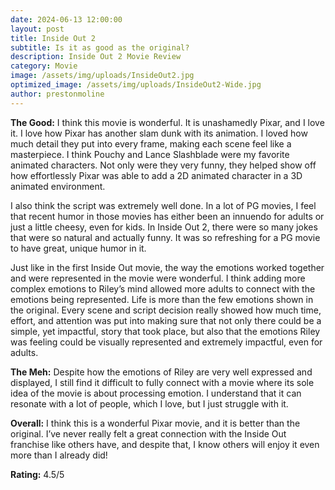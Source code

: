 ```yaml
---
date: 2024-06-13 12:00:00
layout: post
title: Inside Out 2
subtitle: Is it as good as the original?
description: Inside Out 2 Movie Review
category: Movie
image: /assets/img/uploads/InsideOut2.jpg
optimized_image: /assets/img/uploads/InsideOut2-Wide.jpg
author: prestonmoline
---
```


**The Good:**
I think this movie is wonderful. It is unashamedly Pixar, and I love it. I love how Pixar has another slam dunk with its animation. I loved how much detail they put into every frame, making each scene feel like a masterpiece. I think Pouchy and Lance Slashblade were my favorite animated characters. Not only were they very funny, they helped show off how effortlessly Pixar was able to add a 2D animated character in a 3D animated environment.

I also think the script was extremely well done. In a lot of PG movies, I feel that recent humor in those movies has either been an innuendo for adults or just a little cheesy, even for kids. In Inside Out 2, there were so many jokes that were so natural and actually funny. It was so refreshing for a PG movie to have great, unique humor in it.

Just like in the first Inside Out movie, the way the emotions worked together and were represented in the movie were wonderful. I think adding more complex emotions to Riley’s mind allowed more adults to connect with the emotions being represented. Life is more than the few emotions shown in the original. Every scene and script decision really showed how much time, effort, and attention was put into making sure that not only there could be a simple, yet impactful, story that took place, but also that the emotions Riley was feeling could be visually represented and extremely impactful, even for adults. 


**The Meh:**
Despite how the emotions of Riley are very well expressed and displayed, I still find it difficult to fully connect with a movie where its sole idea of the movie is about processing emotion. I understand that it can resonate with a lot of people, which I love, but I just struggle with it.


**Overall:**
I think this is a wonderful Pixar movie, and it is better than the original. I’ve never really felt a great connection with the Inside Out franchise like others have, and despite that, I know others will enjoy it even more than I already did!


**Rating:**
4.5/5
